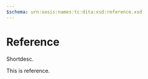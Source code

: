 ```yaml
---
$schema: urn:oasis:names:tc:dita:xsd:reference.xsd
---
```


# Reference

Shortdesc.

This is reference.